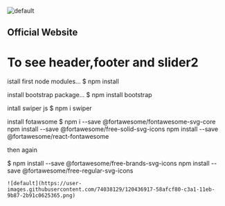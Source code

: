 ![default](https://user-images.githubusercontent.com/74038129/120436910-56e60c00-c3a1-11eb-84a6-a53634694a21.png)
## Official Website


# To see header,footer and slider2

istall first node modules...
$ npm install

install bootstrap package...
$ npm install bootstrap

intall swiper js 
$ npm i swiper

install fotawsome 
$ npm i --save @fortawesome/fontawesome-svg-core
  npm install --save @fortawesome/free-solid-svg-icons
  npm install --save @fortawesome/react-fontawesome
  
  then again 
  
  $ npm install --save @fortawesome/free-brands-svg-icons
    npm install --save @fortawesome/free-regular-svg-icons
    
    ![default](https://user-images.githubusercontent.com/74038129/120436917-58afcf80-c3a1-11eb-9b87-2b91c0625365.png)

